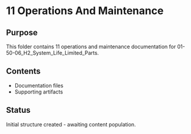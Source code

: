 # 11 Operations And Maintenance

## Purpose
This folder contains 11 operations and maintenance documentation for 01-50-06_H2_System_Life_Limited_Parts.

## Contents
- Documentation files
- Supporting artifacts

## Status
Initial structure created - awaiting content population.
